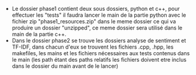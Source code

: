 * Le dossier phase1 contient deux sous dossiers, python et c++, pour effectuer les "tests" il faudra lancer le main de la partie python avec le fichier zip "phase1_resources.zip" dans le meme dossier ce qui va produire un dossier "unzipped", ce meme dossier sera utilisé dans le main de la partie c++.
* Dans le dossier phase2 se trouve les dossiers analyse de sentiment et TF-IDF, dans chacun d'eux se trouvent les fichiers .cpp, .hpp, les makefiles, les mains et les fichiers nécessaires aux tests contenus dans le main (les path étant des paths relatifs
  les fichiers doivent etre inclus dans le dossier du main avant de le lancer)
